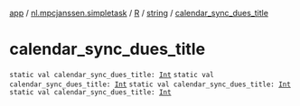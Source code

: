 [app](../../../index.md) / [nl.mpcjanssen.simpletask](../../index.md) / [R](../index.md) / [string](index.md) / [calendar_sync_dues_title](.)

# calendar_sync_dues_title

`static val calendar_sync_dues_title: `[`Int`](https://kotlinlang.org/api/latest/jvm/stdlib/kotlin/-int/index.html)
`static val calendar_sync_dues_title: `[`Int`](https://kotlinlang.org/api/latest/jvm/stdlib/kotlin/-int/index.html)
`static val calendar_sync_dues_title: `[`Int`](https://kotlinlang.org/api/latest/jvm/stdlib/kotlin/-int/index.html)
`static val calendar_sync_dues_title: `[`Int`](https://kotlinlang.org/api/latest/jvm/stdlib/kotlin/-int/index.html)